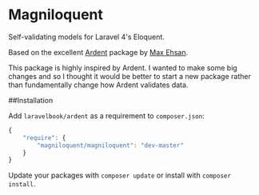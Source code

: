 Magniloquent
============

Self-validating models for Laravel 4's Eloquent.

Based on the excellent [Ardent](https://github.com/laravelbook/ardent) package by [Max Ehsan](https://github.com/laravelbook).

This package is highly inspired by Ardent. I wanted to make some big changes and so I thought it would be better to start a new package rather than fundamentally change how Ardent validates data.

##Installation

Add `laravelbook/ardent` as a requirement to `composer.json`:

```javascript
{
    "require": {
        "magniloquent/magniloquent": "dev-master"
    }
}
```

Update your packages with `composer update` or install with `composer install`.